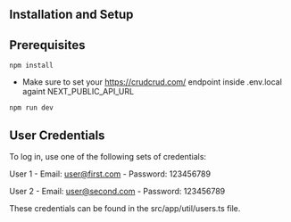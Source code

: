 ## Installation and Setup

## Prerequisites


``npm install``

- Make sure to set your https://crudcrud.com/ endpoint inside .env.local againt NEXT_PUBLIC_API_URL

``npm run dev``

## User Credentials

To log in, use one of the following sets of credentials:


User 1 
    - Email: user@first.com
    - Password: 123456789

User 2
    - Email: user@second.com
    - Password: 123456789

These credentials can be found in the src/app/util/users.ts file.